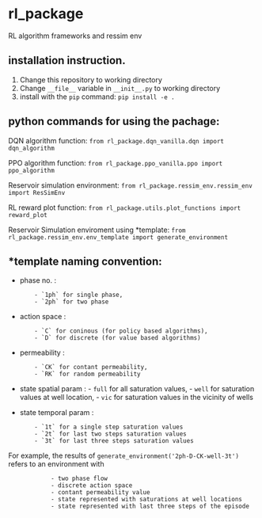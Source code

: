 # rl_package
RL algorithm frameworks and ressim env 

## installation instruction.
1. Change this repository to working directory
2. Change `__file__` variable in `__init__.py` to working directory
3. install with the `pip` command: `pip install -e . `

## python commands for using the pachage:

DQN algorithm function: `from rl_package.dqn_vanilla.dqn import dqn_algorithm`

PPO algorithm function: `from rl_package.ppo_vanilla.ppo import ppo_algorithm`

Reservoir simulation environment: `from rl_package.ressim_env.ressim_env import ResSimEnv`

RL reward plot function: `from rl_package.utils.plot_functions import reward_plot`

Reservoir Simulation enviroment using *template: `from rl_package.ressim_env.env_template import generate_environment`


## *template naming convention:

- phase no. : 

          - `1ph` for single phase, 
          - `2ph` for two phase
          
- action space : 

          - `C` for coninous (for policy based algorithms), 
          - `D` for discrete (for value based algorithms)
               
- permeability : 

          - `CK` for contant permeability, 
          - `RK` for random permeability
               
- state spatial param : 
          - `full` for all saturation values,
          - `well` for saturation values at well location, 
          - `vic` for saturation values in the vicinity of wells
                      
- state temporal param : 

          - `1t` for a single step saturation values
          - `2t` for last two steps saturation values
          - `3t` for last three steps saturation values
                       
For example, the results of `generate_environment('2ph-D-CK-well-3t')` refers to an environment with 

                - two phase flow
                - discrete action space 
                - contant permeability value
                - state represented with saturations at well locations
                - state represented with last three steps of the episode
